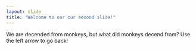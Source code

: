```yaml
---
layout: slide
title: "Welcome to our our second slide!"
---
```

We are decended from monkeys, but what did monkeys decend from?
Use the left arrow to go back!
